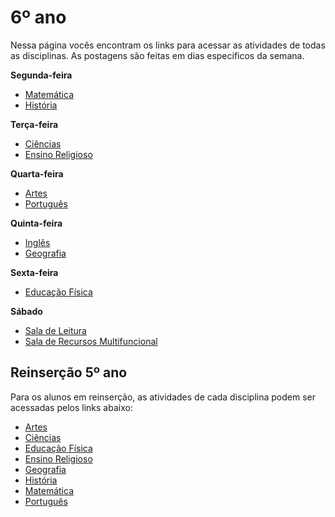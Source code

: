 # 6º ano
Nessa página vocês encontram os links para acessar as atividades de todas as disciplinas. As postagens são feitas em dias específicos da semana.

**Segunda-feira**

- [Matemática](https://padlet.com/mkmdeoliveira/deyk4irn2ntjazes)
- [História](https://padlet.com/daianycrdemedeiros/6anoHistoria)

**Terça-feira**

- [Ciências](https://padlet.com/fredericohorie/jkow695l59ge67b0)
- [Ensino Religioso](https://padlet.com/melquiadessupervisorpibid/d7hud16i3ffcoz8n)

**Quarta-feira**

- [Artes](https://padlet.com/edbergon/dalo8hni2cjjbwjl)
- [Português](https://padlet.com/fredericohorie/kwmizqmk3hrgtdsl)

**Quinta-feira**

- [Inglês]()
- [Geografia](https://padlet.com/hudsonemanoel/6anogeo)

**Sexta-feira**

- [Educação Física]()

**Sábado**

- [Sala de Leitura](https://padlet.com/fredericohorie/6anoleitura)
- [Sala  de Recursos Multifuncional](https://padlet.com/fredericohorie/swxwpjj8uu9nzgyz)

## Reinserção 5º ano

Para os alunos em reinserção, as atividades de cada disciplina podem ser acessadas pelos links abaixo:

- [Artes]()
- [Ciências]()
- [Educação Física]()
- [Ensino Religioso]()
- [Geografia]()
- [História]()
- [Matemática]()
- [Português]()
